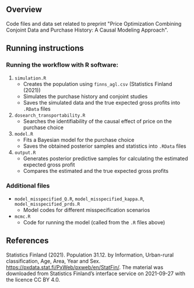 ## Overview

Code files and data set related to preprint "Price Optimization Combining Conjoint Data and Purchase History: A Causal Modeling Approach".


## Running instructions

### Running the workflow with R software:

1. `simulation.R`
    - Creates the population using `finns_agl.csv` (Statistics Finland (2021))
    - Simulates the purchase history and conjoint studies
    - Saves the simulated data and the true expected gross profits into `.RData` files
2. `dosearch_transportability.R`
    - Searches the identifiability of the causal effect of price on the purchase choice
3. `model.R`
    - Fits a Bayesian model for the purchase choice
    - Saves the obtained posterior samples and statistics into `.RData` files
4. `output.R`
    - Generates posterior predictive samples for calculating the estimated expected gross profit
    - Compares the estimated and the true expected gross profits

### Additional files

- `model_misspecified_Q.R`, `model_misspecified_kappa.R`, `model_misspecified_prds.R`
    - Model codes for different misspecification scenarios 
- `mcmc.R`
    - Code for running the model (called from the `.R` files above)

## References

Statistics Finland (2021). Population 31.12. by Information, Urban-rural classification,
Age, Area, Year and Sex. https://pxdata.stat.fi/PxWeb/pxweb/en/StatFin/. The
material was downloaded from Statistics Finland’s interface service on 2021-09-27 with
the licence CC BY 4.0.
